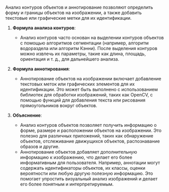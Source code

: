 Анализ контуров объектов и аннотирование позволяют определить форму и границы объектов на изображении, а также добавить текстовые или графические метки для их идентификации. 

1. **Формула анализа контуров**:
    
    - Анализ контуров часто основан на выделении контуров объектов с помощью алгоритмов сегментации (например, алгоритм водораздела или алгоритм Кэнни). После выделения контуров можно извлечь их параметры, такие как длина, площадь, ориентация и т. д., для дальнейшего анализа.
2. **Формула аннотирования**:
    
    - Аннотирование объектов на изображении включает добавление текстовых меток или графических элементов для их идентификации. Это может быть выполнено с использованием библиотек для обработки изображений, таких как OpenCV, с помощью функций для добавления текста или рисования прямоугольников вокруг объектов.
3. **Объяснение**:
    
    - Анализ контуров объектов позволяет получить информацию о форме, размере и расположении объектов на изображении. Это полезно для различных приложений, таких как обнаружение объектов, отслеживание движущихся объектов, распознавание образов и другие.
    - Аннотирование объектов добавляет дополнительную информацию к изображению, что делает его более информативным для пользователя. Например, аннотации могут содержать идентификаторы объектов, их классы, оценки вероятности или любую другую полезную информацию. Это помогает упростить визуальный анализ изображений и делает его более понятным и интерпретируемым.